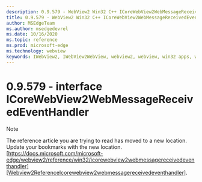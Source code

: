 ```yaml
---
description: 0.9.579 - WebView2 Win32 C++ ICoreWebView2WebMessageReceivedEventHandler
title: 0.9.579 - WebView2 Win32 C++ ICoreWebView2WebMessageReceivedEventHandler
author: MSEdgeTeam
ms.author: msedgedevrel
ms.date: 10/16/2020
ms.topic: reference
ms.prod: microsoft-edge
ms.technology: webview
keywords: IWebView2, IWebView2WebView, webview2, webview, win32 apps, win32, edge, ICoreWebView2, ICoreWebView2Controller, browser control, edge html, ICoreWebView2WebMessageReceivedEventHandler
---
```


# 0.9.579 - interface ICoreWebView2WebMessageReceivedEventHandler 

> [!NOTE]
> The reference article you are trying to read has moved to a new location.  
> Update your bookmarks with the new location.  
> [https://docs.microsoft.com/microsoft-edge/webview2/reference/win32/icorewebview2webmessagereceivedeventhandler][Webview2ReferenceIcorewebview2webmessagereceivedeventhandler].  

[Webview2ReferenceIcorewebview2webmessagereceivedeventhandler]: /microsoft-edge/webview2/reference/win32/icorewebview2webmessagereceivedeventhandler "interface ICoreWebView2WebMessageReceivedEventHandler | Microsoft Docs"
